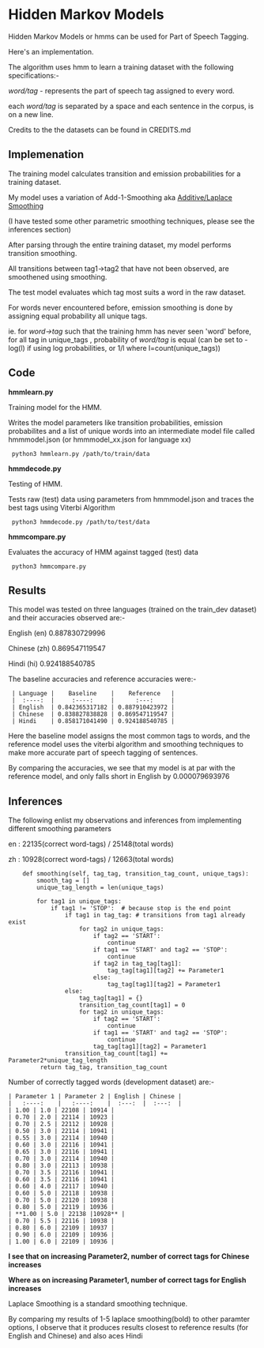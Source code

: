 # Hidden Markov Models
 Hidden Markov Models or hmms can be used for Part of Speech Tagging. 
 
 Here's an implementation.
 
 The algorithm uses hmm to learn a training dataset with the following specifications:-
 
 *word/tag* - represents the part of speech tag assigned to every word.
 
 each *word/tag* is separated by a space and each sentence in the corpus, is on a new line.
 
Credits to the the datasets can be found in CREDITS.md

## Implemenation

The training model calculates transition and emission probabilities for a training dataset.

My model uses a variation of Add-1-Smoothing aka [Additive/Laplace Smoothing](https://en.wikipedia.org/wiki/Additive_smoothing) 

(I have tested some other parametric smoothing techniques, please see the inferences section)

After parsing through the entire training dataset, my model performs transition smoothing.

All transitions between tag1->tag2 that have not been observed, are smoothened using smoothing.

The test model evaluates which tag most suits a word in the raw dataset.

For words never encountered before, emission smoothing is done by assigning equal probability all unique tags.

ie. for *word->tag* such that the training hmm has never seen 'word' before, for all tag in unique_tags , probability of *word/tag* is equal (can be set to -log(l) if using log probabilities, or 1/l where l=count(unique_tags))

## Code

**hmmlearn.py**

Training model for the HMM. 

Writes the model parameters like transition probabilities, emission probabilites and a list of unique words into an intermediate model file called hmmmodel.json (or hmmmodel_xx.json for language xx)

``` python3 hmmlearn.py /path/to/train/data```

**hmmdecode.py**

Testing of HMM. 

Tests raw (test) data using parameters from hmmmodel.json and traces the best tags using Viterbi Algorithm

``` python3 hmmdecode.py /path/to/test/data```

**hmmcompare.py**

Evaluates the accuracy of HMM against tagged (test) data

``` python3 hmmcompare.py```

## Results

This model was tested on three languages (trained on the train_dev dataset) and their accuracies observed are:-

English (en)  0.887830729996

Chinese (zh)  0.869547119547

Hindi (hi)    0.924188540785
           

The baseline accuracies and reference accuracies were:-


     | Language |    Baseline    |    Reference   |
     |  :----:  |     :----:     |      :---:     |
     | English  | 0.842365317182 | 0.887910423972 |
     | Chinese  | 0.838827838828 | 0.869547119547 |
     | Hindi    | 0.858171041490 | 0.924188540785 |
     

Here the baseline model assigns the most common tags to words, and the reference model uses the viterbi algorithm and smoothing techniques to make more accurate part of speech tagging of sentences.

By comparing the accuracies, we see that my model is at par with the reference model, and only falls short in English by 0.000079693976

## Inferences

The following enlist my observations and inferences from implementing different smoothing parameters

en : 22135(correct word-tags) / 25148(total words)

zh : 10928(correct word-tags) / 12663(total words)


```python3
    def smoothing(self, tag_tag, transition_tag_count, unique_tags):
        smooth_tag = []
        unique_tag_length = len(unique_tags)
        
        for tag1 in unique_tags:
            if tag1 != 'STOP':  # because stop is the end point
                if tag1 in tag_tag: # transitions from tag1 already exist
                    for tag2 in unique_tags:
                        if tag2 == 'START':
                            continue
                        if tag1 == 'START' and tag2 == 'STOP':
                            continue
                        if tag2 in tag_tag[tag1]:
                            tag_tag[tag1][tag2] += Parameter1
                        else:
                            tag_tag[tag1][tag2] = Parameter1
                else:
                    tag_tag[tag1] = {}
                    transition_tag_count[tag1] = 0
                    for tag2 in unique_tags:
                        if tag2 == 'START':
                            continue
                        if tag1 == 'START' and tag2 == 'STOP':
                            continue
                        tag_tag[tag1][tag2] = Parameter1
                transition_tag_count[tag1] += Parameter2*unique_tag_length
         return tag_tag, transition_tag_count
```

Number of correctly tagged words (development dataset) are:- 

    | Parameter 1 | Parameter 2 | English | Chinese |
    |   :----:    |   :----:    |  :---:  |  :---:  |
    | 1.00 | 1.0 | 22108 | 10914 |
    | 0.70 | 2.0 | 22114 | 10923 |
    | 0.70 | 2.5 | 22112 | 10928 |
    | 0.50 | 3.0 | 22114 | 10941 |
    | 0.55 | 3.0 | 22114 | 10940 |
    | 0.60 | 3.0 | 22116 | 10941 |
    | 0.65 | 3.0 | 22116 | 10941 |
    | 0.70 | 3.0 | 22114 | 10940 |
    | 0.80 | 3.0 | 22113 | 10938 |
    | 0.70 | 3.5 | 22116 | 10941 |
    | 0.60 | 3.5 | 22116 | 10941 |
    | 0.60 | 4.0 | 22117 | 10940 |
    | 0.60 | 5.0 | 22118 | 10938 |
    | 0.70 | 5.0 | 22120 | 10938 |
    | 0.80 | 5.0 | 22119 | 10936 |
    | **1.00 | 5.0 | 22138 |10928** |
    | 0.70 | 5.5 | 22116 | 10938 |
    | 0.80 | 6.0 | 22109 | 10937 |
    | 0.90 | 6.0 | 22109 | 10936 |
    | 1.00 | 6.0 | 22109 | 10936 |
    


**I see that on increasing Parameter2, number of correct tags for Chinese increases**

**Where as on increasing Parameter1, number of correct tags for English increases**

Laplace Smoothing is a standard smoothing technique. 

By comparing my results of 1-5 laplace smoothing(bold) to other paramter options, I observe that it produces results closest to reference results (for English and Chinese) and also aces Hindi
